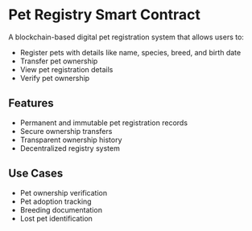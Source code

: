 # Pet Registry Smart Contract

A blockchain-based digital pet registration system that allows users to:

- Register pets with details like name, species, breed, and birth date
- Transfer pet ownership
- View pet registration details
- Verify pet ownership

## Features

- Permanent and immutable pet registration records
- Secure ownership transfers
- Transparent ownership history
- Decentralized registry system

## Use Cases

- Pet ownership verification
- Pet adoption tracking
- Breeding documentation
- Lost pet identification
